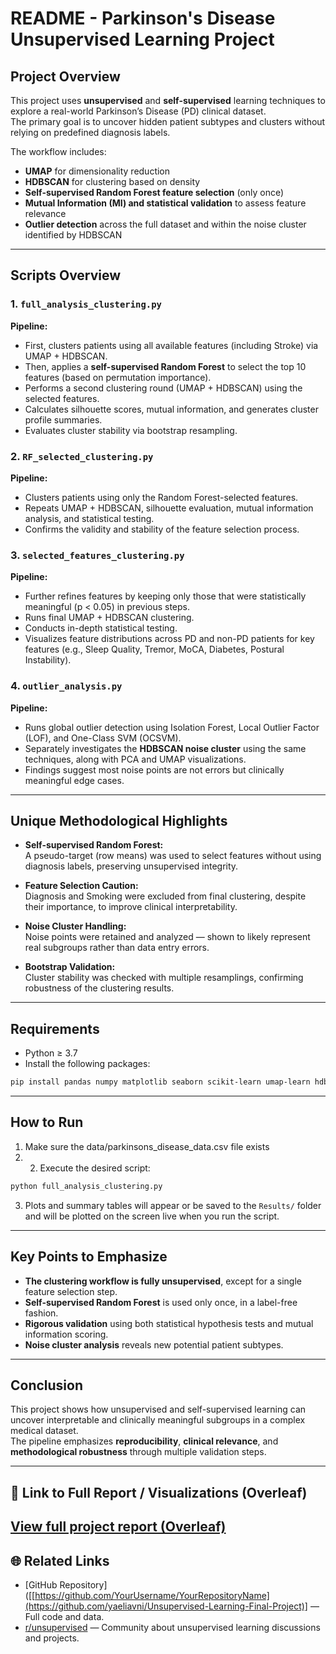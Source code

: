 # README - Parkinson's Disease Unsupervised Learning Project

## Project Overview

This project uses **unsupervised** and **self-supervised** learning techniques to explore a real-world Parkinson’s Disease (PD) clinical dataset.  
The primary goal is to uncover hidden patient subtypes and clusters without relying on predefined diagnosis labels.

The workflow includes:
- **UMAP** for dimensionality reduction
- **HDBSCAN** for clustering based on density
- **Self-supervised Random Forest feature selection** (only once)
- **Mutual Information (MI) and statistical validation** to assess feature relevance
- **Outlier detection** across the full dataset and within the noise cluster identified by HDBSCAN

---

## Scripts Overview

### 1. `full_analysis_clustering.py`
**Pipeline:**  
- First, clusters patients using all available features (including Stroke) via UMAP + HDBSCAN.
- Then, applies a **self-supervised Random Forest** to select the top 10 features (based on permutation importance).
- Performs a second clustering round (UMAP + HDBSCAN) using the selected features.
- Calculates silhouette scores, mutual information, and generates cluster profile summaries.
- Evaluates cluster stability via bootstrap resampling.

### 2. `RF_selected_clustering.py`
**Pipeline:**  
- Clusters patients using only the Random Forest-selected features.
- Repeats UMAP + HDBSCAN, silhouette evaluation, mutual information analysis, and statistical testing.
- Confirms the validity and stability of the feature selection process.

### 3. `selected_features_clustering.py`
**Pipeline:**  
- Further refines features by keeping only those that were statistically meaningful (p < 0.05) in previous steps.
- Runs final UMAP + HDBSCAN clustering.
- Conducts in-depth statistical testing.
- Visualizes feature distributions across PD and non-PD patients for key features (e.g., Sleep Quality, Tremor, MoCA, Diabetes, Postural Instability).

### 4. `outlier_analysis.py`
**Pipeline:**  
- Runs global outlier detection using Isolation Forest, Local Outlier Factor (LOF), and One-Class SVM (OCSVM).
- Separately investigates the **HDBSCAN noise cluster** using the same techniques, along with PCA and UMAP visualizations.
- Findings suggest most noise points are not errors but clinically meaningful edge cases.

---

## Unique Methodological Highlights

- **Self-supervised Random Forest:**  
  A pseudo-target (row means) was used to select features without using diagnosis labels, preserving unsupervised integrity.

- **Feature Selection Caution:**  
  Diagnosis and Smoking were excluded from final clustering, despite their importance, to improve clinical interpretability.

- **Noise Cluster Handling:**  
  Noise points were retained and analyzed — shown to likely represent real subgroups rather than data entry errors.

- **Bootstrap Validation:**  
  Cluster stability was checked with multiple resamplings, confirming robustness of the clustering results.

---

## Requirements

- Python ≥ 3.7
- Install the following packages:
```bash
pip install pandas numpy matplotlib seaborn scikit-learn umap-learn hdbscan scipy
```

---

## How to Run

1. Make sure the data/parkinsons_disease_data.csv file exists
2. 2. Execute the desired script:
```bash
python full_analysis_clustering.py
```
3. Plots and summary tables will appear or be saved to the `Results/` folder and will be plotted on the screen live when you run the script.

---

## Key Points to Emphasize

- **The clustering workflow is fully unsupervised**, except for a single feature selection step.
- **Self-supervised Random Forest** is used only once, in a label-free fashion.
- **Rigorous validation** using both statistical hypothesis tests and mutual information scoring.
- **Noise cluster analysis** reveals new potential patient subtypes.

---

## Conclusion

This project shows how unsupervised and self-supervised learning can uncover interpretable and clinically meaningful subgroups in a complex medical dataset.  
The pipeline emphasizes **reproducibility**, **clinical relevance**, and **methodological robustness** through multiple validation steps.

---
## 📎 Link to Full Report / Visualizations (Overleaf)

[View full project report (Overleaf)](https://www.overleaf.com/read/kdmhkmcgqmnh#9204a1)
---

## 🌐 Related Links

- [GitHub Repository]([[https://github.com/YourUsername/YourRepositoryName](https://github.com/yaeliavni/Unsupervised-Learning-Final-Project)] — Full code and data.
- [r/unsupervised](https://www.reddit.com/r/unsupervised/) — Community about unsupervised learning discussions and projects.
